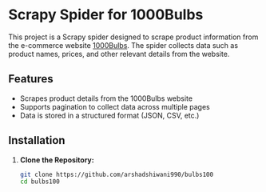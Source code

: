 # Scrapy Spider for 1000Bulbs

This project is a Scrapy spider designed to scrape product information from the e-commerce website [1000Bulbs](http://1000bulbs.com). The spider collects data such as product names, prices, and other relevant details from the website.

## Features

- Scrapes product details from the 1000Bulbs website
- Supports pagination to collect data across multiple pages
- Data is stored in a structured format (JSON, CSV, etc.)

## Installation

1. **Clone the Repository:**

   ```bash
   git clone https://github.com/arshadshiwani990/bulbs100
   cd bulbs100
